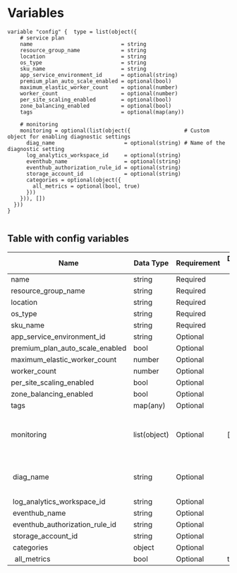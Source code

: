# Variables

```
variable "config" {  type = list(object({
    # service plan
    name                            = string
    resource_group_name             = string
    location                        = string
    os_type                         = string
    sku_name                        = string
    app_service_environment_id      = optional(string)
    premium_plan_auto_scale_enabled = optional(bool)
    maximum_elastic_worker_count    = optional(number)
    worker_count                    = optional(number)
    per_site_scaling_enabled        = optional(bool)
    zone_balancing_enabled          = optional(bool)
    tags                            = optional(map(any))

    # monitoring
    monitoring = optional(list(object({                 # Custom object for enabling diagnostic settings
      diag_name                      = optional(string) # Name of the diagnostic setting
      log_analytics_workspace_id     = optional(string)
      eventhub_name                  = optional(string)
      eventhub_authorization_rule_id = optional(string)
      storage_account_id             = optional(string)
      categories = optional(object({
        all_metrics = optional(bool, true)
      }))
    })), [])
  }))
}


```


## Table with config variables

| Name | Data Type | Requirement | Default Value | Comment |
| ------- | --------- | ----------- | ------------- | ------- |
|name | string | Required |  |  |
|resource_group_name | string | Required |  |  |
|location | string | Required |  |  |
|os_type | string | Required |  |  |
|sku_name | string | Required |  |  |
|app_service_environment_id | string | Optional |  |  |
|premium_plan_auto_scale_enabled | bool | Optional |  |  |
|maximum_elastic_worker_count | number | Optional |  |  |
|worker_count | number | Optional |  |  |
|per_site_scaling_enabled | bool | Optional |  |  |
|zone_balancing_enabled | bool | Optional |  |  |
|tags | map(any) | Optional |  |  |
|monitoring | list(object) | Optional | [] |  Custom object for enabling diagnostic settings |
|&nbsp;diag_name | string | Optional |  |  Name of the diagnostic setting |
|&nbsp;log_analytics_workspace_id | string | Optional |  |  |
|&nbsp;eventhub_name | string | Optional |  |  |
|&nbsp;eventhub_authorization_rule_id | string | Optional |  |  |
|&nbsp;storage_account_id | string | Optional |  |  |
|&nbsp;categories | object | Optional |  |  |
|&nbsp;&nbsp;all_metrics | bool | Optional |  true |  |


